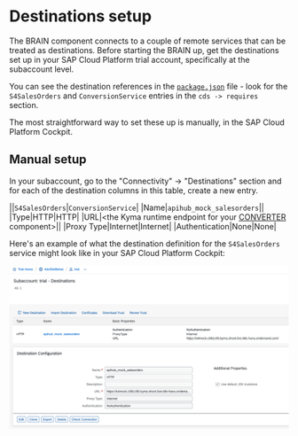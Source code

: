 # Destinations setup

The BRAIN component connects to a couple of remote services that can be treated as destinations. Before starting the BRAIN up, get the destinations set up in your SAP Cloud Platform trial account, specifically at the subaccount level.

You can see the destination references in the [`package.json`](package.json) file - look for the `S4SalesOrders` and `ConversionService` entries in the `cds -> requires` section.

The most straightforward way to set these up is manually, in the SAP Cloud Platform Cockpit.

## Manual setup

In your subaccount, go to the "Connectivity" -> "Destinations" section and for each of the destination columns in this table, create a new entry.

||`S4SalesOrders`|`ConversionService`|
|Name|`apihub_mock_salesorders`||
|Type|HTTP|HTTP|
|URL|<the Kyma runtime endpoint for your [CONVERTER](../../kyma) component>||
|Proxy Type|Internet|Internet|
|Authentication|None|None|

Here's an example of what the destination definition for the `S4SalesOrders` service might look like in your SAP Cloud Platform Cockpit:

![Definition of the `apihub_mock_salesorders` destination](apihub_mock_salesorders.png)


